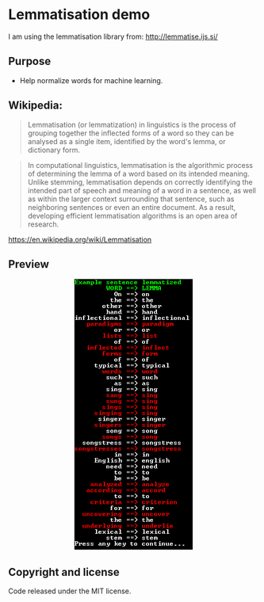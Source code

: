 # Lemmatisation demo
I am using the lemmatisation library from: http://lemmatise.ijs.si/

## Purpose
- Help normalize words for machine learning.

## Wikipedia:
> Lemmatisation (or lemmatization) in linguistics is the process of grouping together the inflected forms of a word so they can be analysed as a single item, identified by the word's lemma, or dictionary form.

> In computational linguistics, lemmatisation is the algorithmic process of determining the lemma of a word based on its intended meaning. Unlike stemming, lemmatisation depends on correctly identifying the intended part of speech and meaning of a word in a sentence, as well as within the larger context surrounding that sentence, such as neighboring sentences or even an entire document. As a result, developing efficient lemmatisation algorithms is an open area of research.

https://en.wikipedia.org/wiki/Lemmatisation

## Preview
<p align="center">
    <img alt="Preview" src="Preview.PNG" />
</p>

## Copyright and license
Code released under the MIT license.

